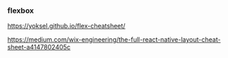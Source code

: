 ### flexbox

https://yoksel.github.io/flex-cheatsheet/

https://medium.com/wix-engineering/the-full-react-native-layout-cheat-sheet-a4147802405c
